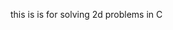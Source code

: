 this is is for solving 2d problems in C











































































































































































